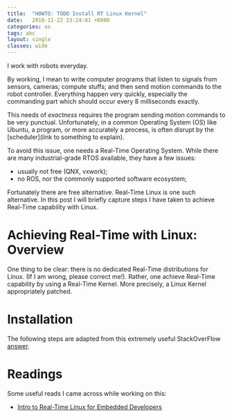 ```yaml
---
title:  "HOWTO: TODO Install RT Linux Kernel"
date:   2018-11-22 23:24:01 +0800
categories: os
tags: abc
layout: single
classes: wide
---
```


I work with robots everyday. 

By working, I mean to write computer programs that listen to signals
from sensors, cameras; compute stuffs; and then send motion commands
to the robot controller. Everything happen very quickly, especially
the commanding part which should occur every 8 milliseconds exactly.

This needs of *exactness* requires the program sending motion commands
to be very punctual. Unfortunately, in a common Operating System (OS)
like Ubuntu, a program, or more accurately a process, is often disrupt
by the [scheduler](link to something to explain).

To avoid this issue, one needs a Real-Time Operating System. While
there are many industrial-grade RTOS available, they have a few
issues: 
- usually not free (QNX, vxwork);
- no ROS, nor the commonly supported software ecosystem;

Fortunately there are free alternative. Real-Time Linux is one such
alternative. In this post I will briefly capture steps I have taken to
achieve Real-Time capability with Linux.

# Achieving Real-Time with Linux: Overview

One thing to be clear: there is no dedicated Real-Time distributions
for Linux. (If I am wrong, please correct me!). Rather, one achieve
Real-Time capability by using a Real-Time Kernel. More precisely, a
Linux Kernel appropriately patched.

# Installation

The following steps are adapted from this extremely useful
StackOverFlow
[answer](https://stackoverflow.com/questions/51669724/install-rt-linux-patch-for-ubuntu).


# Readings

Some useful reads I came across while working on this:

- [Intro to Real-Time Linux for Embedded Developers](https://www.linuxfoundation.org/blog/2013/03/intro-to-real-time-linux-for-embedded-developers/)
